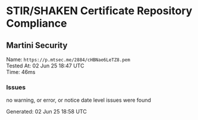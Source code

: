 # STIR/SHAKEN Certificate Repository Compliance

## Martini Security

Name: `https://p.mtsec.me/2884/cHBNae6LeTZ8.pem`\
Tested At: 02 Jun 25 18:47 UTC\
Time: 46ms

### Issues

no warning, or error, or notice date level issues were found

Generated: 02 Jun 25 18:58 UTC